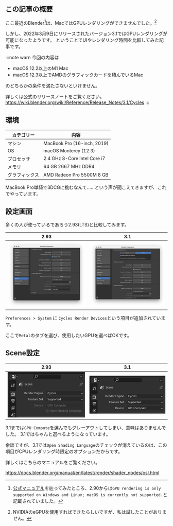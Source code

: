 <!--
title:   MacでもBlenderでGPUレンダリングができるようになっていたので比べてみた
tags:    Design,デザイン,3dcg,Blender
-->

## この記事の概要

ここ最近のBlender[^1]は、MacではGPUレンダリングができませんでした。[^2]

[^1]: [公式マニュアル](https://docs.blender.org/manual/en/2.90/render/cycles/gpu_rendering.html)を辿ってみたところ、2.90からは`GPU rendering is only supported on Windows and Linux; macOS is currently not supported.`と記載されていました。

[^2]: NVIDIAのeGPUを使用すればできたらしいですが、私は試したことがありません。

しかし、2022年3月9日にリリースされたバージョン3.1ではGPUレンダリングが可能になったようです。
ということでUIやレンダリング時間を比較してみた記事です。

:::note warn
今回の内容は

- macOS 12.2以上のM1 Mac
- macOS 12.3以上でAMDのグラフィックカードを積んでいるMac

のどちらかの条件を満たさないといけません。

詳しくは公式のリリースノートをご覧ください。
https://wiki.blender.org/wiki/Reference/Release_Notes/3.1/Cycles
:::

## 環境

| カテゴリー | 内容 |
| --- | --- |
| マシン | MacBook Pro (16-inch, 2019) |
| OS | macOS Monterey (12.3) |
| プロセッサ | 2.4 GHz 8-Core Intel Core i7 |
| メモリ | 64 GB 2667 MHz DDR4 |
| グラフィックス | AMD Radeon Pro 5500M 8 GB |

MacBook Pro単騎で3DCGに挑むなんて……という声が聞こえてきますが、これでやっています。
## 設定画面

多くの人が使っているであろう2.93(LTS)と比較してみます。

 | 2.93 | 3.1 |
 | --- | --- |
 | ![](../images/blender-preference-2.93.png) | ![](../images/blender-preference-3.1.png) |

`Preferences > System` に `Cycles Render Devices`という項目が追加されています。

ここで`Metal`のタブを選び、使用したいGPUを選べばOKです。

## Scene設定

 | 2.93 | 3.1 |
 | --- | --- |
 | ![](../images/blender-scene-option-2.93.png) | ![](../images/blender-scene-option-3.1.png) |

3.1までは`GPU Compute`を選んでもグレーアウトしてしまい、意味はありませんでした。
3.1ではちゃんと選べるようになっています。

余談ですが、3.1では`Open Shading Language`のチェックが消えているのは、この項目がCPUレンダリング時限定のオプションだからです。

詳しくはこちらのマニュアルをご覧ください。

https://docs.blender.org/manual/en/latest/render/shader_nodes/osl.html

